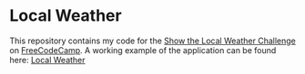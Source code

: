 # Local Weather

This repository contains my code for the [Show the Local Weather Challenge](https://www.freecodecamp.com/challenges/show-the-local-weather) on [FreeCodeCamp](https://www.freecodecamp.com/). A working example of the application can be found here: [Local Weather](http://codepen.io/JosephVega/pen/QEOvxo)
